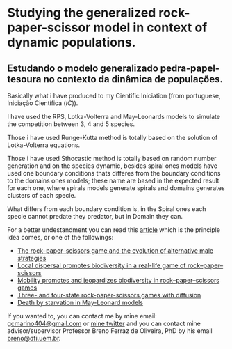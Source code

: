 # Studying the generalized rock-paper-scissor model in context of dynamic populations.
## Estudando o modelo generalizado pedra-papel-tesoura no contexto da dinâmica de populações.


Basically what i have produced to my Cientific Iniciation (from portuguese, Iniciação Científica (_IC_)).

I have used the RPS, Lotka-Volterra and May-Leonards models to simulate the competition between 3, 4 and 5 species.

Those i have used Runge-Kutta method is totally based on the solution of Lotka-Volterra equations.

Those i have used Sthocastic method is totally based on random number generation and on the species dynamic, besides spiral ones models have used one boundary conditions thats 
differes from the boundary conditions to the domains ones models; these name are based in the expected result for each one, where spirals models generate spirals and domains 
generates clusters of each specie.

What differs from each boundary condition is, in the Spiral ones each specie cannot predate they predator, but in Domain they can.

For a better undestandment you can read this [article](https://journals.aps.org/pre/abstract/10.1103/PhysRevE.86.036112) which is the principle idea comes, or one of 
the followings:

- [The rock–paper–scissors game and the evolution of alternative male strategies](https://www.nature.com/articles/380240a0)
- [Local dispersal promotes biodiversity in a real-life game of rock–paper–scissors](https://www.nature.com/articles/nature00823)
- [Mobility promotes and jeopardizes biodiversity in rock–paper–scissors games](https://www.nature.com/articles/nature06095)
- [Three- and four-state rock-paper-scissors games with diffusion](https://journals.aps.org/pre/abstract/10.1103/PhysRevE.78.031906)
- [Death by starvation in May-Leonard models](https://iopscience.iop.org/article/10.1209/0295-5075/126/68002)

If you wanted to, you can contact me by mine email: gcmarino404@gmail.com or [mine twitter](https://twitter.com/gmarinohimself) and you can contact mine advisor/supervisor Professor Breno Ferraz de Oliveira, PhD by his email breno@dfi.uem.br.
